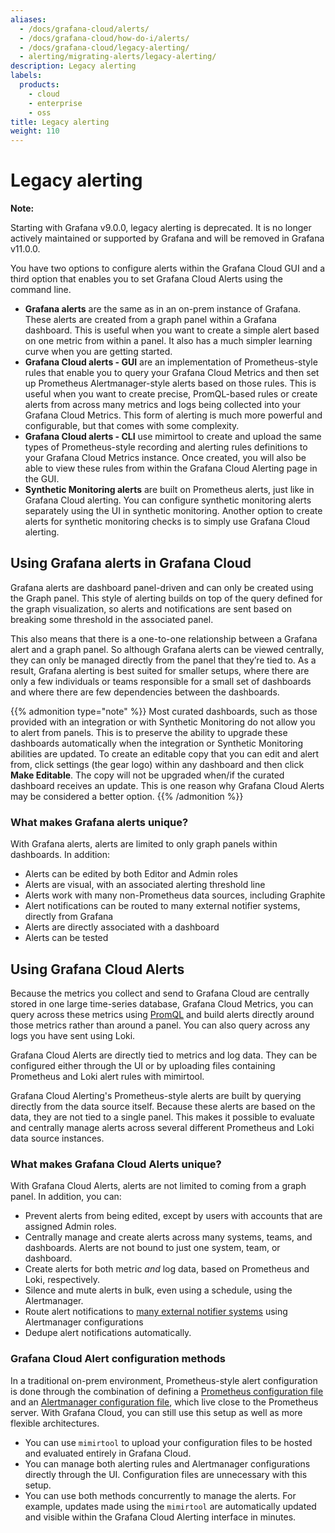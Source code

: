 ```yaml
---
aliases:
  - /docs/grafana-cloud/alerts/
  - /docs/grafana-cloud/how-do-i/alerts/
  - /docs/grafana-cloud/legacy-alerting/
  - alerting/migrating-alerts/legacy-alerting/
description: Legacy alerting
labels:
  products:
    - cloud
    - enterprise
    - oss
title: Legacy alerting
weight: 110
---
```


# Legacy alerting

**Note:**

Starting with Grafana v9.0.0, legacy alerting is deprecated. It is no longer actively maintained or supported by Grafana and will be removed in Grafana v11.0.0.

You have two options to configure alerts within the Grafana Cloud GUI and a third option that enables you to set Grafana Cloud Alerts using the command line.

- **Grafana alerts** are the same as in an on-prem instance of Grafana.
  These alerts are created from a graph panel within a Grafana dashboard.
  This is useful when you want to create a simple alert based on one metric from within a panel.
  It also has a much simpler learning curve when you are getting started.
- **Grafana Cloud alerts - GUI** are an implementation of Prometheus-style rules that enable you to query your Grafana Cloud Metrics and then set up Prometheus Alertmanager-style alerts based on those rules.
  This is useful when you want to create precise, PromQL-based rules or create alerts from across many metrics and logs being collected into your Grafana Cloud Metrics.
  This form of alerting is much more powerful and configurable, but that comes with some complexity.
- **Grafana Cloud alerts - CLI** use mimirtool to create and upload the same types of Prometheus-style recording and alerting rules definitions to your Grafana Cloud Metrics instance.
  Once created, you will also be able to view these rules from within the Grafana Cloud Alerting page in the GUI.
- **Synthetic Monitoring alerts** are built on Prometheus alerts, just like in Grafana Cloud alerting.
  You can configure synthetic monitoring alerts separately using the UI in synthetic monitoring.
  Another option to create alerts for synthetic monitoring checks is to simply use Grafana Cloud alerting.

## Using Grafana alerts in Grafana Cloud

Grafana alerts are dashboard panel-driven and can only be created using the Graph panel.
This style of alerting builds on top of the query defined for the graph visualization, so alerts and notifications are sent based on breaking some threshold in the associated panel.

This also means that there is a one-to-one relationship between a Grafana alert and a graph panel.
So although Grafana alerts can be viewed centrally, they can only be managed directly from the panel that they’re tied to.
As a result, Grafana alerting is best suited for smaller setups, where there are only a few individuals or teams responsible for a small set of dashboards and where there are few dependencies between the dashboards.

{{% admonition type="note" %}}
Most curated dashboards, such as those provided with an integration or with Synthetic Monitoring do not allow you to alert from panels.
This is to preserve the ability to upgrade these dashboards automatically when the integration or Synthetic Monitoring abilities are updated.
To create an editable copy that you can edit and alert from, click settings (the gear logo) within any dashboard and then click **Make Editable**.
The copy will not be upgraded when/if the curated dashboard receives an update.
This is one reason why Grafana Cloud Alerts may be considered a better option.
{{% /admonition %}}

### What makes Grafana alerts unique?

With Grafana alerts, alerts are limited to only graph panels within dashboards.
In addition:

- Alerts can be edited by both Editor and Admin roles
- Alerts are visual, with an associated alerting threshold line
- Alerts work with many non-Prometheus data sources, including Graphite
- Alert notifications can be routed to many external notifier systems, directly from Grafana
- Alerts are directly associated with a dashboard
- Alerts can be tested

## Using Grafana Cloud Alerts

Because the metrics you collect and send to Grafana Cloud are centrally stored in one large time-series database, Grafana Cloud Metrics, you can query across these metrics using [PromQL](https://prometheus.io/docs/prometheus/latest/querying/basics/) and build alerts directly around those metrics rather than around a panel.
You can also query across any logs you have sent using Loki.

Grafana Cloud Alerts are directly tied to metrics and log data.
They can be configured either through the UI or by uploading files containing Prometheus and Loki alert rules with mimirtool.

Grafana Cloud Alerting's Prometheus-style alerts are built by querying directly from the data source itself.
Because these alerts are based on the data, they are not tied to a single panel.
This makes it possible to evaluate and centrally manage alerts across several different Prometheus and Loki data source instances.

### What makes Grafana Cloud Alerts unique?

With Grafana Cloud Alerts, alerts are not limited to coming from a graph panel.
In addition, you can:

- Prevent alerts from being edited, except by users with accounts that are assigned Admin roles.
- Centrally manage and create alerts across many systems, teams, and dashboards.
  Alerts are not bound to just one system, team, or dashboard.
- Create alerts for both metric _and_ log data, based on Prometheus and Loki, respectively.
- Silence and mute alerts in bulk, even using a schedule, using the Alertmanager.
- Route alert notifications to [many external notifier systems](https://prometheus.io/docs/operating/integrations/#alertmanager-webhook-receiver) using Alertmanager configurations
- Dedupe alert notifications automatically.

### Grafana Cloud Alert configuration methods

In a traditional on-prem environment, Prometheus-style alert configuration is done through the combination of defining a [Prometheus configuration file](https://prometheus.io/docs/prometheus/latest/configuration/configuration/) and an [Alertmanager configuration file](https://prometheus.io/docs/alerting/latest/configuration/), which live close to the Prometheus server.
With Grafana Cloud, you can still use this setup as well as more flexible architectures.

- You can use `mimirtool` to upload your configuration files to be hosted and evaluated entirely in Grafana Cloud.
- You can manage both alerting rules and Alertmanager configurations directly through the UI.
  Configuration files are unnecessary with this setup.
- You can use both methods concurrently to manage the alerts.
  For example, updates made using the `mimirtool` are automatically updated and visible within the Grafana Cloud Alerting interface in minutes.
